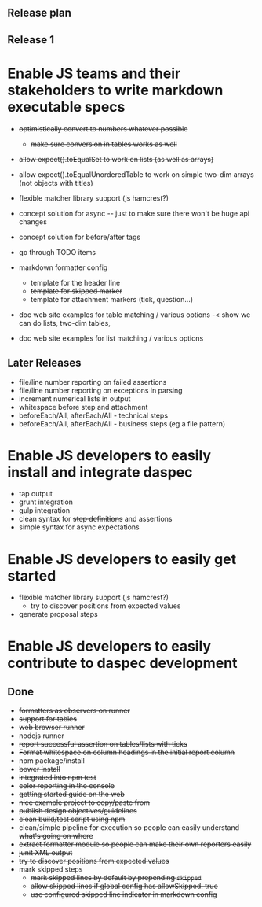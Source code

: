 Release plan
------------

Release 1
---------

# Enable JS teams and their stakeholders to write markdown executable specs


* ~~optimistically convert to numbers whatever possible~~
  - ~~make sure conversion in tables works as well~~
* ~~allow expect().toEqualSet to work on lists (as well as arrays)~~
* allow expect().toEqualUnorderedTable to work on simple two-dim arrays (not objects with titles)
* flexible matcher library support (js hamcrest?)

* concept solution for async -- just to make sure there won't be huge api changes
* concept solution for before/after tags
* go through TODO items
* markdown formatter config
	- template for the header line
	- ~~template for skipped marker~~
	- template for attachment markers (tick, question...)
* doc web site examples for table matching / various options -< show we can do lists, two-dim tables,
* doc web site examples for list matching / various options

Later Releases
--------------

* file/line number reporting on failed assertions
* file/line number reporting on exceptions in parsing
* increment numerical lists in output
* whitespace before step and attachment
* beforeEach/All, afterEach/All - technical steps
* beforeEach/All, afterEach/All - business steps (eg a file pattern)

# Enable JS developers to easily install and integrate daspec

* tap output
* grunt integration
* gulp integration
* clean syntax for ~~step definitions~~ and assertions
* simple syntax for async expectations

# Enable JS developers to easily get started

* flexible matcher library support (js hamcrest?)
  * try to discover positions from expected values
* generate proposal steps

# Enable JS developers to easily contribute to daspec development

Done
----

* ~~formatters as observers on runner~~
* ~~support for tables~~
* ~~web browser runner~~
* ~~nodejs runner~~
* ~~report successful assertion on tables/lists with ticks~~
* ~~Format whitespace on column headings in the initial report column~~
* ~~npm package/install~~
* ~~bower install~~
* ~~integrated into npm test~~
* ~~color reporting in the console~~
* ~~getting started guide on the web~~
* ~~nice example project to copy/paste from~~
* ~~publish design objectives/guidelines~~
* ~~clean build/test script using npm~~
* ~~clean/simple pipeline for execution so people can easily understand what's going on where~~
* ~~extract formatter module so people can make their own reporters easily~~
* ~~junit XML output~~
* ~~try to discover positions from expected values~~
* mark skipped steps
	- ~~mark skipped lines by default by prepending `skipped`~~
  - ~~allow skipped lines if global config has allowSkipped: true~~
  - ~~use configured skipped line indicator in markdown config~~
